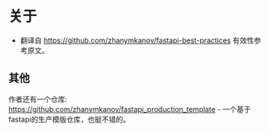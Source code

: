 # 关于

- 翻译自 <https://github.com/zhanymkanov/fastapi-best-practices> 有效性参考原文。

## 其他

作者还有一个仓库: <https://github.com/zhanymkanov/fastapi_production_template> - 一个基于fastapi的生产模版仓库，也挺不错的。
